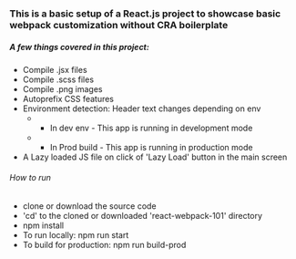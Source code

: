 ### This is a basic setup of a React.js project to showcase basic webpack customization without CRA boilerplate

##### A few things covered in this project:

- Compile .jsx files
- Compile .scss files
- Compile .png images
- Autoprefix CSS features
- Environment detection: Header text changes depending on env
  - - In dev env - This app is running in development mode
  - - In Prod build - This app is running in production mode
- A Lazy loaded JS file on click of 'Lazy Load' button in the main screen

###### How to run

- clone or download the source code
- 'cd' to the cloned or downloaded 'react-webpack-101' directory
- npm install
- To run locally: npm run start
- To build for production: npm run build-prod
